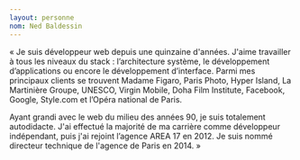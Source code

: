 ```yaml
---
layout: personne
nom: Ned Baldessin
---
```


« Je suis développeur web depuis une quinzaine d'années. J'aime
travailler à tous les niveaux du stack : l’architecture système,
le développement d’applications ou encore le développement
d’interface. Parmi mes principaux clients se trouvent Madame Figaro,
Paris Photo, Hyper Island, La Martinière Groupe, UNESCO, Virgin
Mobile, Doha Film Institute, Facebook, Google, Style.com et l’Opéra
national de Paris.

Ayant grandi avec le web du milieu des années 90, je suis totalement
autodidacte. J'ai effectué la majorité de ma carrière comme
développeur indépendant, puis j'ai rejoint l’agence AREA 17 en 2012.
Je suis nommé directeur technique de l'agence de Paris en 2014. »

